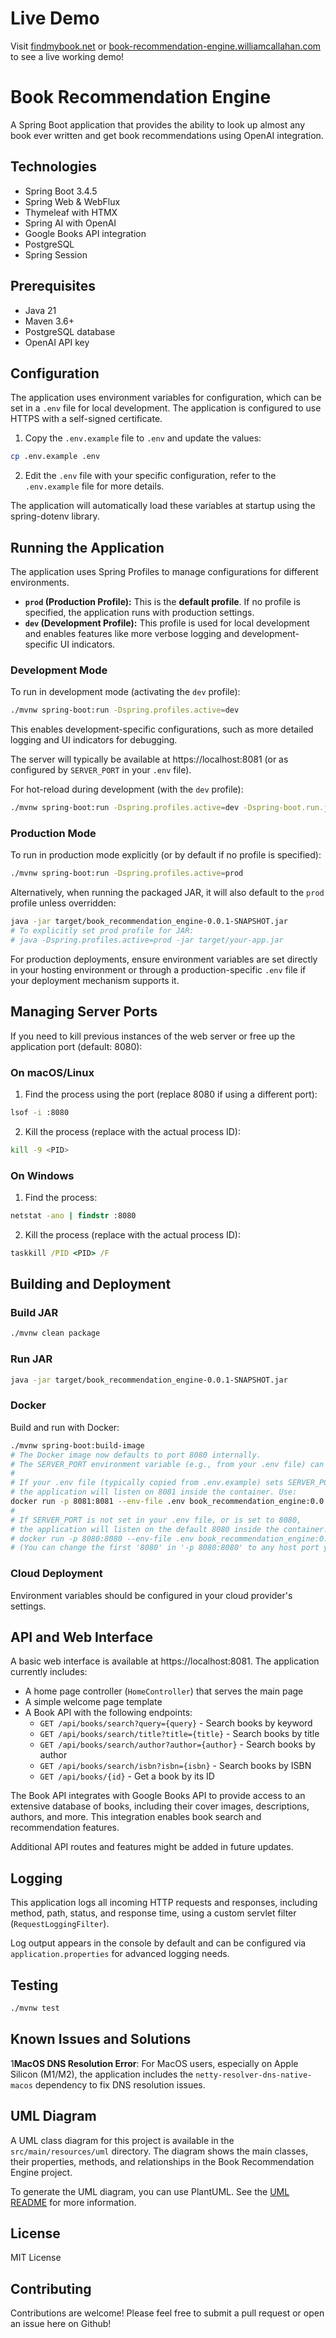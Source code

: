 # Live Demo

Visit [findmybook.net](https://findmybook.net) or [book-recommendation-engine.williamcallahan.com](https://book-recommendation-engine.williamcallahan.com) to see a live working demo!

# Book Recommendation Engine

A Spring Boot application that provides the ability to look up almost any book ever written and get book recommendations using OpenAI integration.

## Technologies

- Spring Boot 3.4.5
- Spring Web & WebFlux
- Thymeleaf with HTMX
- Spring AI with OpenAI
- Google Books API integration
- PostgreSQL
- Spring Session

## Prerequisites

- Java 21
- Maven 3.6+
- PostgreSQL database
- OpenAI API key

## Configuration

The application uses environment variables for configuration, which can be set in a `.env` file for local development. The application is configured to use HTTPS with a self-signed certificate.

1. Copy the `.env.example` file to `.env` and update the values:

```bash
cp .env.example .env
```

2. Edit the `.env` file with your specific configuration, refer to the `.env.example` file for more details.

The application will automatically load these variables at startup using the spring-dotenv library.

## Running the Application

The application uses Spring Profiles to manage configurations for different environments.
- **`prod` (Production Profile):** This is the **default profile**. If no profile is specified, the application runs with production settings.
- **`dev` (Development Profile):** This profile is used for local development and enables features like more verbose logging and development-specific UI indicators.

### Development Mode

To run in development mode (activating the `dev` profile):
```bash
./mvnw spring-boot:run -Dspring.profiles.active=dev
```
This enables development-specific configurations, such as more detailed logging and UI indicators for debugging.

The server will typically be available at https://localhost:8081 (or as configured by `SERVER_PORT` in your `.env` file).

For hot-reload during development (with the `dev` profile):
```bash
./mvnw spring-boot:run -Dspring.profiles.active=dev -Dspring-boot.run.jvmArguments="-Dspring.devtools.restart.enabled=true"
```

### Production Mode

To run in production mode explicitly (or by default if no profile is specified):
```bash
./mvnw spring-boot:run -Dspring.profiles.active=prod
```
Alternatively, when running the packaged JAR, it will also default to the `prod` profile unless overridden:
```bash
java -jar target/book_recommendation_engine-0.0.1-SNAPSHOT.jar 
# To explicitly set prod profile for JAR:
# java -Dspring.profiles.active=prod -jar target/your-app.jar
```
For production deployments, ensure environment variables are set directly in your hosting environment or through a production-specific `.env` file if your deployment mechanism supports it.

## Managing Server Ports

If you need to kill previous instances of the web server or free up the application port (default: 8080):

### On macOS/Linux

1. Find the process using the port (replace 8080 if using a different port):

```bash
lsof -i :8080
```

2. Kill the process (replace <PID> with the actual process ID):

```bash
kill -9 <PID>
```

### On Windows

1. Find the process:

```cmd
netstat -ano | findstr :8080
```

2. Kill the process (replace <PID> with the actual process ID):

```cmd
taskkill /PID <PID> /F
```

## Building and Deployment

### Build JAR

```bash
./mvnw clean package
```

### Run JAR

```bash
java -jar target/book_recommendation_engine-0.0.1-SNAPSHOT.jar
```

### Docker

Build and run with Docker:

```bash
./mvnw spring-boot:build-image
# The Docker image now defaults to port 8080 internally.
# The SERVER_PORT environment variable (e.g., from your .env file) can override this.
#
# If your .env file (typically copied from .env.example) sets SERVER_PORT=8081,
# the application will listen on 8081 inside the container. Use:
docker run -p 8081:8081 --env-file .env book_recommendation_engine:0.0.1-SNAPSHOT
#
# If SERVER_PORT is not set in your .env file, or is set to 8080,
# the application will listen on the default 8080 inside the container. Use:
# docker run -p 8080:8080 --env-file .env book_recommendation_engine:0.0.1-SNAPSHOT
# (You can change the first '8080' in '-p 8080:8080' to any host port you prefer)
```

### Cloud Deployment

Environment variables should be configured in your cloud provider's settings.

## API and Web Interface

A basic web interface is available at https://localhost:8081. The application currently includes:

- A home page controller (`HomeController`) that serves the main page
- A simple welcome page template
- A Book API with the following endpoints:
  - `GET /api/books/search?query={query}` - Search books by keyword
  - `GET /api/books/search/title?title={title}` - Search books by title
  - `GET /api/books/search/author?author={author}` - Search books by author
  - `GET /api/books/search/isbn?isbn={isbn}` - Search books by ISBN
  - `GET /api/books/{id}` - Get a book by its ID

The Book API integrates with Google Books API to provide access to an extensive database of books, including their cover images, descriptions, authors, and more. This integration enables book search and recommendation features.

Additional API routes and features might be added in future updates.

## Logging

This application logs all incoming HTTP requests and responses, including method, path, status, and response time, using a custom servlet filter (`RequestLoggingFilter`).

Log output appears in the console by default and can be configured via `application.properties` for advanced logging needs.

## Testing

```bash
./mvnw test
```

## Known Issues and Solutions

1**MacOS DNS Resolution Error**: For MacOS users, especially on Apple Silicon (M1/M2), the application includes the `netty-resolver-dns-native-macos` dependency to fix DNS resolution issues.

## UML Diagram

A UML class diagram for this project is available in the `src/main/resources/uml` directory. The diagram shows the main classes, their properties, methods, and relationships in the Book Recommendation Engine project.

To generate the UML diagram, you can use PlantUML. See the [UML README](src/main/resources/uml/README.md) for more information.

## License

MIT License

## Contributing

Contributions are welcome! Please feel free to submit a pull request or open an issue here on Github!
